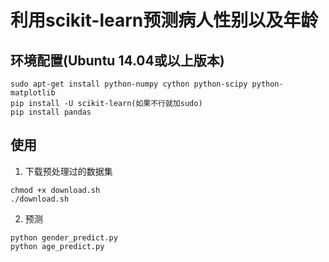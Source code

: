 # 利用scikit-learn预测病人性别以及年龄

## 环境配置(Ubuntu 14.04或以上版本)

```
sudo apt-get install python-numpy cython python-scipy python-matplotlib
pip install -U scikit-learn(如果不行就加sudo)
pip install pandas
```

## 使用
1. 下载预处理过的数据集

```
chmod +x download.sh
./download.sh
```

2. 预测

```
python gender_predict.py
python age_predict.py
```
